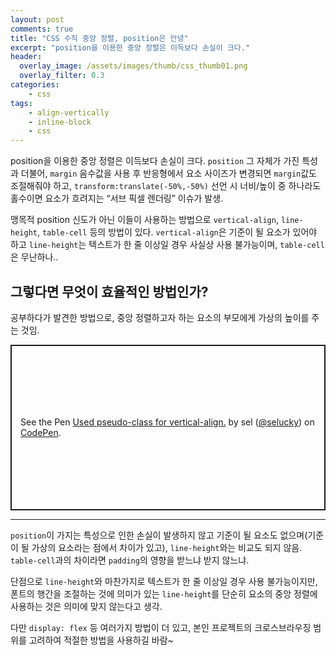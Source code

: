 ```yaml
---
layout: post
comments: true
title: "CSS 수직 중앙 정렬, position은 안녕"
excerpt: "position을 이용한 중앙 정렬은 이득보다 손실이 크다."
header:
  overlay_image: /assets/images/thumb/css_thumb01.png
  overlay_filter: 0.3
categories:
    - css
tags:
    - align-vertically
    - inline-block
    - css
---
```

position을 이용한 중앙 정렬은 이득보다 손실이 크다. <code>position</code> 그 자체가 가진 특성과 더불어, <code>margin</code> 음수값을 사용 후 반응형에서 요소 사이즈가 변경되면 <code>margin</code>값도 조절해줘야 하고, <code>transform:translate(-50%,-50%)</code> 선언 시 너비/높이 중 하나라도 홀수이면 요소가 흐려지는 &ldquo;서브 픽셀 렌더링&rdquo; 이슈가 발생.

맹목적 position 신도가 아닌 이들이 사용하는 방법으로 <code>vertical-align</code>, <code>line-height</code>, <code>table-cell</code> 등의 방법이 있다. <code>vertical-align</code>은 기준이 될 요소가 있어야 하고 <code>line-height</code>는 텍스트가 한 줄 이상일 경우 사실상 사용 불가능이며, <code>table-cell</code>은 무난하나..

## 그렇다면 무엇이 효율적인 방법인가?
공부하다가 발견한 방법으로, 중앙 정렬하고자 하는 요소의 부모에게 가상의 높이를 주는 것임.

<p class="codepen" data-height="265" data-theme-id="default" data-default-tab="css,result" data-user="selucky" data-slug-hash="LYYeOPx" style="height: 265px; box-sizing: border-box; display: flex; align-items: center; justify-content: center; border: 2px solid; margin: 1em 0; padding: 1em;" data-pen-title="Used pseudo-class for vertical-align.">
  <span>See the Pen <a href="https://codepen.io/selucky/pen/LYYeOPx">
  Used pseudo-class for vertical-align.</a> by sel (<a href="https://codepen.io/selucky">@selucky</a>)
  on <a href="https://codepen.io">CodePen</a>.</span>
</p>
<script async src="https://static.codepen.io/assets/embed/ei.js"></script>

<hr>

<code>position</code>이 가지는 특성으로 인한 손실이 발생하지 않고 기준이 될 요소도 없으며(기준이 될 가상의 요소라는 점에서 차이가 있고), <code>line-height</code>와는 비교도 되지 않음. <code>table-cell</code>과의 차이라면 <code>padding</code>의 영향을 받느냐 받지 않느냐.

단점으로 <code>line-height</code>와 마찬가지로 텍스트가 한 줄 이상일 경우 사용 불가능이지만, 폰트의 행간을 조절하는 것에 의미가 있는 <code>line-height</code>를 단순히 요소의 중앙 정렬에 사용하는 것은 의미에 맞지 않는다고 생각.

다만 <code>display: flex</code> 등 여러가지 방법이 더 있고, 본인 프로젝트의 크로스브라우징 범위를 고려하여 적절한 방법을 사용하길 바람~